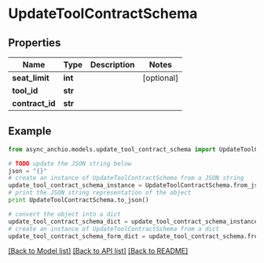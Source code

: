 # UpdateToolContractSchema


## Properties

Name | Type | Description | Notes
------------ | ------------- | ------------- | -------------
**seat_limit** | **int** |  | [optional] 
**tool_id** | **str** |  | 
**contract_id** | **str** |  | 

## Example

```python
from async_anchio.models.update_tool_contract_schema import UpdateToolContractSchema

# TODO update the JSON string below
json = "{}"
# create an instance of UpdateToolContractSchema from a JSON string
update_tool_contract_schema_instance = UpdateToolContractSchema.from_json(json)
# print the JSON string representation of the object
print UpdateToolContractSchema.to_json()

# convert the object into a dict
update_tool_contract_schema_dict = update_tool_contract_schema_instance.to_dict()
# create an instance of UpdateToolContractSchema from a dict
update_tool_contract_schema_form_dict = update_tool_contract_schema.from_dict(update_tool_contract_schema_dict)
```
[[Back to Model list]](../README.md#documentation-for-models) [[Back to API list]](../README.md#documentation-for-api-endpoints) [[Back to README]](../README.md)


